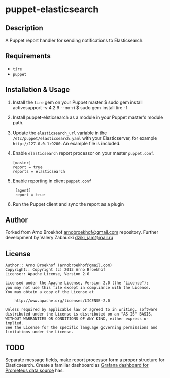 puppet-elasticsearch
===============

Description
-----------

A Puppet report handler for sending notifications to Elasticsearch.

Requirements
------------

* `tire`
* `puppet`

Installation & Usage
--------------------

1.  Install the `tire` gem on your Puppet master
        $ sudo gem install activesupport -v 4.2.9 --no-ri
        $ sudo gem install tire -f

2.  Install puppet-elsticsearch as a module in your Puppet master's module
path.

3.  Update the `elasticsearch_url` variable in the
    `/etc/puppet/elasticsearch.yaml` with your Elasticserver, for example
    `http://127.0.0.1:9200`. An example file is included.

4.  Enable `elasticsearch` report processor on your master `puppet.conf`.

        [master]
        report = true
        reports = elasticsearch
5. Enable reporting in client `puppet.conf`        

        [agent]
        report = true


6.  Run the Puppet client and sync the report as a plugin

Author
------

Forked from Arno Broekhof <arnobroekhof@gmail.com> repository.
Further development by Valery Zabauski <dziki_jam@mail.ru>

License
-------

    Author:: Arno Broekhof (arnobroekhof@gmail.com)
    Copyright:: Copyright (c) 2013 Arno Broekhof
    License:: Apache License, Version 2.0

    Licensed under the Apache License, Version 2.0 (the "License");
    you may not use this file except in compliance with the License.
    You may obtain a copy of the License at

        http://www.apache.org/licenses/LICENSE-2.0

    Unless required by applicable law or agreed to in writing, software
    distributed under the License is distributed on an "AS IS" BASIS,
    WITHOUT WARRANTIES OR CONDITIONS OF ANY KIND, either express or implied.
    See the License for the specific language governing permissions and
    limitations under the License.

TODO
----
Separate message fields, make report processor form a proper structure for Elasticsearch.
Create a familiar dashboard as [Grafana dashboard for Prometeus data source](https://grafana.com/api/dashboards/700/images/424/image) has.
